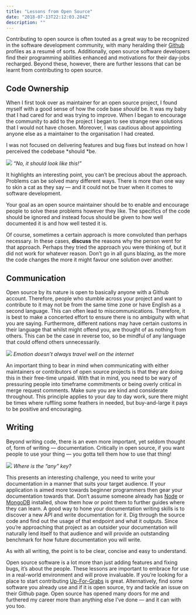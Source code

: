 ```yaml
---
title: "Lessons from Open Source"
date: "2018-07-13T22:12:03.284Z"
description: ""
---
```



Contributing to open source is often touted as a great way to be recognized in the software development community, with many heralding their [Github](https://github.com/) profiles as a resumé of sorts. Additionally, open source software developers find their programming abilities enhanced and motivations for their day-jobs recharged. Beyond these, however, there are further lessons that can be learnt from contributing to open source.

## Code Ownership

When I first took over as maintainer for an open source project, I found myself with a good sense of how the code base *should* be. It was my baby that I had cared for and was trying to improve. When I began to encourage the community to add to the project I began to see strange new solutions that I would not have chosen. Moreover, I was cautious about appointing anyone else as a maintainer to the organisation I had created.

I was not focused on delivering features and bug fixes but instead on how I perceived the codebase *should *be.

<div class="image">
	<img src="https://cdn-images-1.medium.com/max/2000/0*KzBNzDDzzdTtEh32."/>
	<em>“No, it should look like this!”</em>
</div>

It highlights an interesting point, you can’t be precious about the approach. Problems can be solved many different ways. There is more than one way to skin a cat as they say — and it could not be truer when it comes to software development.

Your goal as an open source maintainer should be to enable and encourage people to solve these problems however they like. The specifics of the code should be ignored and instead focus should be given to how well documented it is and how well tested it is.

Of course, sometimes a certain approach is more convoluted than perhaps necessary. In these cases, **discuss** the reasons why the person went for that approach. Perhaps they tried the approach you were thinking of, but it did not work for whatever reason. Don’t go in all guns blazing, as the more the code changes the more it might favour one solution over another.

## Communication

Open source by its nature is open to basically anyone with a Github account. Therefore, people who stumble across your project and want to contribute to it may not be from the same time zone or have English as a second language. This can often lead to miscommunications. Therefore, it is best to make a concerted effort to ensure there is no ambiguity with what you are saying. Furthermore, different nations may have certain customs in their language that whilst might offend you, are thought of as nothing from others. This can be the case in reverse too, so be mindful of any language that could offend others unnecessarily.

<div class="image">
	<img src="https://cdn-images-1.medium.com/max/2000/0*2nwpaiTXHO_QQXR1."/>
	<em>Emotion doesn’t always travel well on the internet</em>
</div>

An important thing to bear in mind when communicating with either maintainers or contributors of open source projects is that they are doing this in their free-time unpaid. With that in mind, you need to be wary of pressuring people into timeframe commitments or being overly critical in merge request comments. Make sure you are kind and considerate throughout. This principle applies to your day to day work, sure there might be times where ruffling some feathers in needed, but buy-and-large it pays to be positive and encouraging.

## Writing

Beyond writing code, there is an even more important, yet seldom thought of, form of writing — documentation. Critically in open source, if you want people to use your thing — you gotta tell them how to use that thing!

<div class="image">
	<img src="https://cdn-images-1.medium.com/max/2000/0*0Ijnny5zhcXA1nUM."/>
	<em>Where is the “any” key?</em>
</div>

This presents an interesting challenge, you need to write your documentation in a manner that suits your target audience. If your application is aimed more towards beginner programmers then gear your documentation towards that. Don’t assume someone already has [Node](https://github.com/nodejs/node/wiki/Installation) or [MongoDB](https://docs.mongodb.com/tutorials/install-mongodb-on-windows/) installed, show them how or point them to further guides where they can learn. A good way to hone your documentation writing skills is to discover a new API and write documentation for it. Dig through the source code and find out the usage of that endpoint and what it outputs. Since you’re approaching that project as an outsider your documentation will naturally lend itself to that audience and will provide an outstanding benchmark for how future documentation you will write.

As with all writing, the point is to be clear, concise and easy to understand.

Open source software is a lot more than just adding features and fixing bugs, it’s about the people. These lessons are important to embrace for use in a real-world environment and will prove invaluable. If you’re looking for a place to start contributing [Up-For-Grabs](https://up-for-grabs.net/) is great. Alternatively, find some software you already use and if it is open source, try and tackle an issue on their Github page. Open source has opened many doors for me and furthered my career more than anything else I’ve done — and it can with you too.
